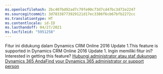 ```yaml
---
ms.openlocfilehash: 2bc407bd92ad7c79fe90c73d7cd47bc3d72e2247
ms.sourcegitcommit: 3d78338773929121d17ec3386f6cb67bfb2272cc
ms.translationtype: HT
ms.contentlocale: id-ID
ms.lasthandoff: 04/27/2021
ms.locfileid: "5951258"
---
```

<span data-ttu-id="6d502-101">Fitur ini didukung dalam Dynamics CRM Online 2016 Update 1.</span><span class="sxs-lookup"><span data-stu-id="6d502-101">This feature is supported in Dynamics CRM Online 2016 Update 1.</span></span> <span data-ttu-id="6d502-102">Ingin memiliki fitur ini?</span><span class="sxs-lookup"><span data-stu-id="6d502-102">Interested in getting this feature?</span></span> [<span data-ttu-id="6d502-103">Hubungi administrator atau staf dukungan Dynamics 365 Anda</span><span class="sxs-lookup"><span data-stu-id="6d502-103">Find your Dynamics 365 administrator or support person</span></span>](/dynamics365/customerengagement/on-premises/basics/find-administrator-support)